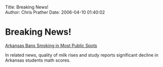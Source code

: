 Title: Breaking News!  
Author: Chris Prather
Date: 2006-04-10 01:40:02

# Breaking News!
<a title="Arkansas Bans Smoking in Most Public Spots - Yahoo! News" href="http://news.yahoo.com/s/ap/20060408/ap_on_re_us/brf_arkansas_smoking">Arkansas Bans Smoking in Most Public Spots</a>

In related news,  quality of milk rises and study reports significant decline in Arkansas students math scores.



